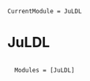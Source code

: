 ```@meta
CurrentModule = JuLDL
```

# JuLDL

```@index
```

```@autodocs
  Modules = [JuLDL]
```

```@docs
```
